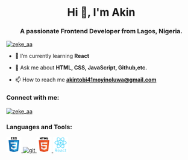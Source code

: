 <h1 align="center">Hi 👋, I'm Akin</h1>
<h3 align="center">A passionate Frontend Developer from Lagos, Nigeria.</h3>

<p align="left"> <a href="https://twitter.com/zeke_aa" target="blank"><img src="https://img.shields.io/twitter/follow/zeke_aa?logo=twitter&style=for-the-badge" alt="zeke_aa" /></a> </p>

- 🌱 I’m currently learning **React**

- 💬 Ask me about **HTML, CSS, JavaScript, Github,etc.**

- 📫 How to reach me **akintobi41moyinoluwa@gmail.com**

<h3 align="left">Connect with me:</h3>
<p align="left">
<a href="https://twitter.com/zeke_aa" target="blank"><img align="center" src="https://raw.githubusercontent.com/rahuldkjain/github-profile-readme-generator/master/src/images/icons/Social/twitter.svg" alt="zeke_aa" height="30" width="40" /></a>
</p>

<h3 align="left">Languages and Tools:</h3>
<p align="left"> <a href="https://www.w3schools.com/css/" target="_blank" rel="noreferrer"> <img src="https://raw.githubusercontent.com/devicons/devicon/master/icons/css3/css3-original-wordmark.svg" alt="css3" width="40" height="40"/> </a> <a href="https://git-scm.com/" target="_blank" rel="noreferrer"> <img src="https://www.vectorlogo.zone/logos/git-scm/git-scm-icon.svg" alt="git" width="40" height="40"/> </a> <a href="https://www.w3.org/html/" target="_blank" rel="noreferrer"> <img src="https://raw.githubusercontent.com/devicons/devicon/master/icons/html5/html5-original-wordmark.svg" alt="html5" width="40" height="40"/> </a> <a href="https://developer.mozilla.org/en-US/docs/Web/JavaScript" target="_blank" rel="noreferrer">  <a href="https://reactjs.org/" target="_blank" rel="noreferrer">
    <img src="https://raw.githubusercontent.com/devicons/devicon/master/icons/react/react-original-wordmark.svg" alt="React" width="40" height="40"/>
  </a>
